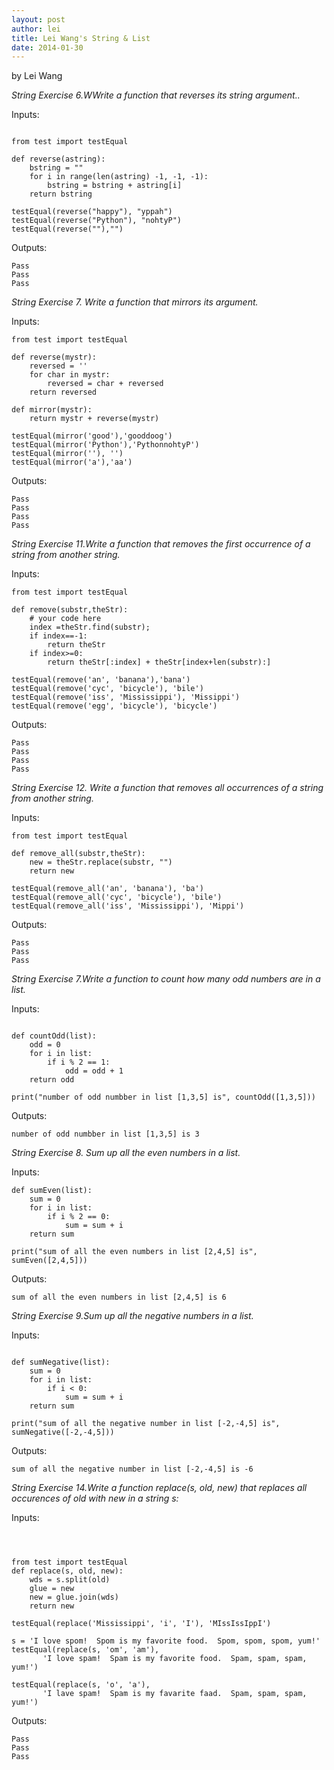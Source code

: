 ```yaml
---
layout: post
author: lei
title: Lei Wang's String & List
date: 2014-01-30
---
```


by Lei Wang

*String Exercise 6.WWrite a function that reverses its string argument..*

Inputs:

```

from test import testEqual

def reverse(astring):
    bstring = ""
    for i in range(len(astring) -1, -1, -1):  
        bstring = bstring + astring[i]
    return bstring

testEqual(reverse("happy"), "yppah")
testEqual(reverse("Python"), "nohtyP")
testEqual(reverse(""),"")

```

Outputs:

```
Pass
Pass
Pass
```

*String Exercise 7. Write a function that mirrors its argument.*

Inputs:

```
from test import testEqual

def reverse(mystr):
    reversed = ''
    for char in mystr:
        reversed = char + reversed
    return reversed

def mirror(mystr):
    return mystr + reverse(mystr)

testEqual(mirror('good'),'gooddoog')
testEqual(mirror('Python'),'PythonnohtyP')
testEqual(mirror(''), '')
testEqual(mirror('a'),'aa')

```

Outputs:

```
Pass
Pass
Pass
Pass
```

*String Exercise 11.Write a function that removes the first occurrence of a string from another string.*

Inputs:

```
from test import testEqual

def remove(substr,theStr):
    # your code here
    index =theStr.find(substr);
    if index==-1:
        return theStr
    if index>=0:
        return theStr[:index] + theStr[index+len(substr):]

testEqual(remove('an', 'banana'),'bana')
testEqual(remove('cyc', 'bicycle'), 'bile')
testEqual(remove('iss', 'Mississippi'), 'Missippi')
testEqual(remove('egg', 'bicycle'), 'bicycle')
```

Outputs:

```
Pass
Pass
Pass
Pass
```

*String Exercise 12. Write a function that removes all occurrences of a string from another string.*

Inputs:

```
from test import testEqual

def remove_all(substr,theStr):
    new = theStr.replace(substr, "")
    return new

testEqual(remove_all('an', 'banana'), 'ba')
testEqual(remove_all('cyc', 'bicycle'), 'bile')
testEqual(remove_all('iss', 'Mississippi'), 'Mippi')
```

Outputs:

```
Pass
Pass
Pass
```

*String Exercise 7.Write a function to count how many odd numbers are in a list.*

Inputs:

```

def countOdd(list):
    odd = 0
    for i in list:
        if i % 2 == 1:
            odd = odd + 1
    return odd

print("number of odd numbber in list [1,3,5] is", countOdd([1,3,5]))

```

Outputs:

```
number of odd numbber in list [1,3,5] is 3
```

*String Exercise 8. Sum up all the even numbers in a list.*

Inputs:

```
def sumEven(list):
    sum = 0
    for i in list:
        if i % 2 == 0:
            sum = sum + i
    return sum

print("sum of all the even numbers in list [2,4,5] is", sumEven([2,4,5]))

```

Outputs:

```
sum of all the even numbers in list [2,4,5] is 6
```

*String Exercise 9.Sum up all the negative numbers in a list.*

Inputs:

```

def sumNegative(list):
    sum = 0
    for i in list:
        if i < 0:
            sum = sum + i
    return sum

print("sum of all the negative number in list [-2,-4,5] is", sumNegative([-2,-4,5]))

```

Outputs:

```
sum of all the negative number in list [-2,-4,5] is -6
```

*String Exercise 14.Write a function replace(s, old, new) that replaces all occurences of old with new in a string s:*

Inputs:

```



from test import testEqual
def replace(s, old, new):
    wds = s.split(old)
    glue = new
    new = glue.join(wds)
    return new

testEqual(replace('Mississippi', 'i', 'I'), 'MIssIssIppI')

s = 'I love spom!  Spom is my favorite food.  Spom, spom, spom, yum!'
testEqual(replace(s, 'om', 'am'),
       'I love spam!  Spam is my favorite food.  Spam, spam, spam, yum!')

testEqual(replace(s, 'o', 'a'),
       'I lave spam!  Spam is my favarite faad.  Spam, spam, spam, yum!')
```

Outputs:

```
Pass
Pass
Pass
```
